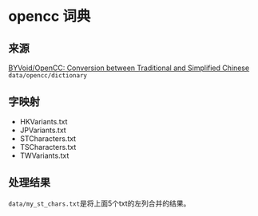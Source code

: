 # opencc 词典
## 来源
[BYVoid/OpenCC: Conversion between Traditional and Simplified Chinese](https://github.com/BYVoid/OpenCC)  
`data/opencc/dictionary`
## 字映射
- HKVariants.txt
- JPVariants.txt
- STCharacters.txt
- TSCharacters.txt
- TWVariants.txt
## 处理结果
`data/my_st_chars.txt`是将上面5个txt的左列合并的结果。

